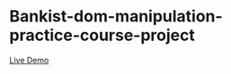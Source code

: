 # Bankist-dom-manipulation-practice-course-project

[Live Demo](https://simpler-bankist-ac.netlify.app/)
